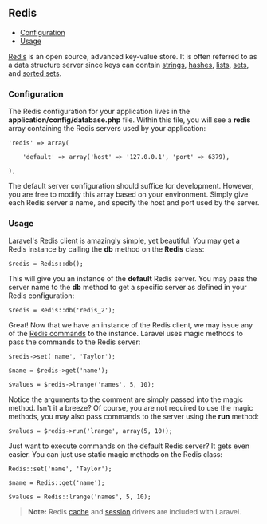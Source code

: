 ## Redis

- [Configuration](#config)
- [Usage](#usage)

[Redis](http://redis.io) is an open source, advanced key-value store. It is often referred to as a data structure server since keys can contain [strings](http://redis.io/topics/data-types#strings), [hashes](http://redis.io/topics/data-types#hashes), [lists](http://redis.io/topics/data-types#lists), [sets](http://redis.io/topics/data-types#sets), and [sorted sets](http://redis.io/topics/data-types#sorted-sets).

<a name="config"></a>
### Configuration

The Redis configuration for your application lives in the **application/config/database.php** file. Within this file, you will see a **redis** array containing the Redis servers used by your application:

	'redis' => array(

		'default' => array('host' => '127.0.0.1', 'port' => 6379),

	),

The default server configuration should suffice for development. However, you are free to modify this array based on your environment. Simply give each Redis server a name, and specify the host and port used by the server.

<a name="usage"></a>
### Usage

Laravel's Redis client is amazingly simple, yet beautiful. You may get a Redis instance by calling the **db** method on the **Redis** class:

	$redis = Redis::db();

This will give you an instance of the **default** Redis server. You may pass the server name to the **db** method to get a specific server as defined in your Redis configuration:

	$redis = Redis::db('redis_2');

Great! Now that we have an instance of the Redis client, we may issue any of the [Redis commands](http://redis.io/commands) to the instance. Laravel uses magic methods to pass the commands to the Redis server:

	$redis->set('name', 'Taylor');

	$name = $redis->get('name');

	$values = $redis->lrange('names', 5, 10);

Notice the arguments to the comment are simply passed into the magic method. Isn't it a breeze? Of course, you are not required to use the magic methods, you may also pass commands to the server using the **run** method:

	$values = $redis->run('lrange', array(5, 10));

Just want to execute commands on the default Redis server? It gets even easier. You can just use static magic methods on the Redis class:

	Redis::set('name', 'Taylor');

	$name = Redis::get('name');

	$values = Redis::lrange('names', 5, 10);

> **Note:** Redis [cache](/docs/cache/config#redis) and [session](/docs/session/config#redis) drivers are included with Laravel.